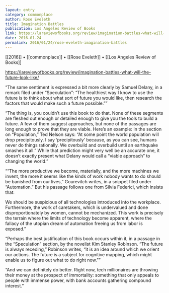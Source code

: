 ```yaml
---
layout: entry
category: commonplace
author: Rose Eveleth
title: Imagination Battles
publication: Los Angeles Review of Books
link: https://lareviewofbooks.org/review/imagination-battles-what-will-the-future-look-like/
date: 2016-01-24
permalink: 2016/01/24/rose-eveleth-imagination-battles
---
```


[[2016]] • [[commonplace]] • [[Rose Eveleth]] • [[Los Angeles Review of Books]]

https://lareviewofbooks.org/review/imagination-battles-what-will-the-future-look-like/

“The same sentiment is expressed a bit more clearly by Samuel Delany, in a remark filed under “Speculation”: “The healthiest way I know to use the future is to think about what sort of future you would like, then research the factors that would make such a future possible.””

“The thing is, you couldn’t use this book to do that. None of these segments are fleshed out enough or detailed enough to give you the tools to build a future. A few of them suggest approaches, but none of the passages are long enough to prove that they are viable. Here’s an example: In the section on “Population,” Ted Nelson says: “At some point the world population will drop precipitously. I say ‘precipitously’ because, as you can see, humans never do things rationally. We overbuild and overbuild until an earthquake smashes it all.” While that prediction might very well be an accurate one, it doesn’t exactly present what Delany would call a “viable approach” to changing the world.”

““The more productive we become, materially, and the more machines we invent, the more it seems like the kinds of work nobody wants to do should be banished from our lives,” Gourevitch writes, in a snippet filed under “Automation.” But his passage follows one from Silvia Federici, which insists that:

We should be suspicious of all technologies introduced into the workplace. Furthermore, the work of caretakers, which is undervalued and done disproportionately by women, cannot be mechanized. This work is precisely the terrain where the limits of technology become apparent, where the fallacy of the utopian dream of automation freeing us from labor is exposed.”

“Perhaps the best justification of this book occurs within it, in a passage in the “Speculation” section, by the novelist Kim Stanley Robinson. “The future is always receding,” Robinson writes, “it is an idea around which we orient our actions. The future is a subject for cognitive mapping, which might enable us to figure out what to do right now.””

“And we can definitely do better. Right now, tech millionaires are throwing their money at the prospect of immortality: something that only appeals to people with immense power, with bank accounts gathering compound interest.”
